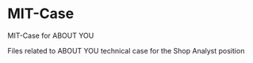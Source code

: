 # MIT-Case
MIT-Case for ABOUT YOU

Files related to ABOUT YOU technical case for the Shop Analyst position
